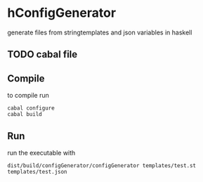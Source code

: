 hConfigGenerator
================

generate files from stringtemplates and json variables in haskell

## TODO cabal file

## Compile

to compile run

    cabal configure
    cabal build
    
## Run

run the executable with

    dist/build/configGenerator/configGenerator templates/test.st templates/test.json
